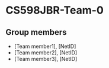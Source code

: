 # CS598JBR-Team-0

## Group members
- [Team member1], [NetID]
- [Team member2], [NetID]
- [Team member3], [NetID]